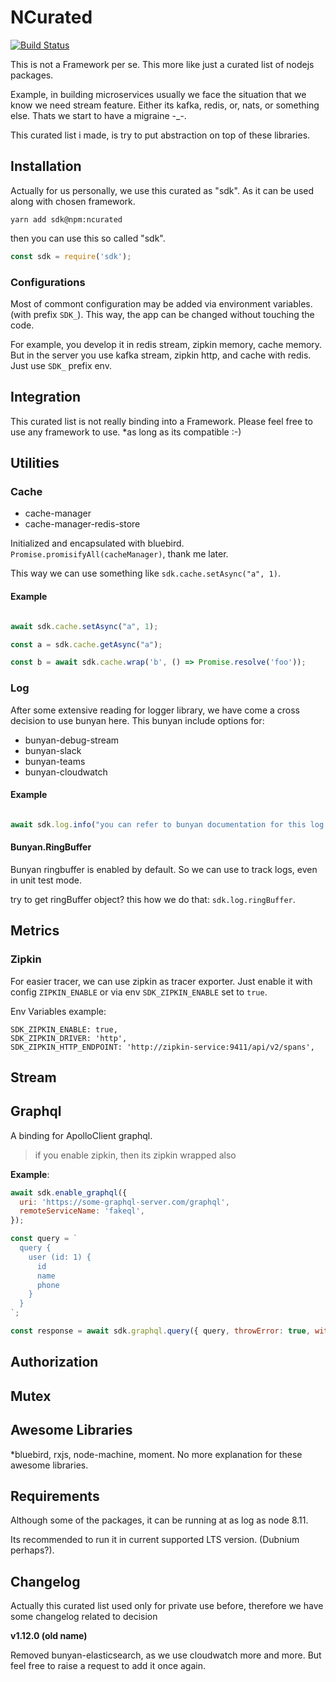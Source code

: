 # NCurated

[![Build Status](https://travis-ci.com/ryanhs/node-curated.svg?branch=master)](https://travis-ci.com/ryanhs/node-curated)

This is not a Framework per se. This more like just a curated list of nodejs packages.

Example, in building microservices usually we face the situation that we know we need stream feature.
Either its kafka, redis, or, nats, or something else. Thats we start to have a migraine \-\_\-.

This curated list i made, is try to put abstraction on top of these libraries.

## Installation

Actually for us personally, we use this curated as "sdk". As it can be used along with chosen framework.

`yarn add sdk@npm:ncurated`

then you can use this so called "sdk".

```javascript
const sdk = require('sdk');

```


### Configurations

Most of commont configuration may be added via environment variables. (with prefix `SDK_`).
This way, the app can be changed without touching the code.

For example, you develop it in redis stream, zipkin memory, cache memory.
But in the server you use kafka stream, zipkin http, and cache with redis. Just use `SDK_` prefix env.


## Integration

This curated list is not really binding into a Framework.
Please feel free to use any framework to use. \*as long as its compatible :-)


## Utilities

### Cache

- cache-manager
- cache-manager-redis-store

Initialized and encapsulated with bluebird. `Promise.promisifyAll(cacheManager)`, thank me later.

This way we can use something like `sdk.cache.setAsync("a", 1)`.

#### Example

```javascript

await sdk.cache.setAsync("a", 1);

const a = sdk.cache.getAsync("a");

const b = await sdk.cache.wrap('b', () => Promise.resolve('foo'));
```

### Log

After some extensive reading for logger library, we have come a cross decision to use bunyan here.
This bunyan include options for:

- bunyan-debug-stream
- bunyan-slack
- bunyan-teams
- bunyan-cloudwatch


#### Example

```javascript

await sdk.log.info("you can refer to bunyan documentation for this log object :-p");
```

#### Bunyan.RingBuffer

Bunyan ringbuffer is enabled by default. So we can use to track logs, even in unit test mode.

try to get ringBuffer object? this how we do that: `sdk.log.ringBuffer`.


## Metrics

### Zipkin

For easier tracer, we can use zipkin as tracer exporter.
Just enable it with config `ZIPKIN_ENABLE` or via env `SDK_ZIPKIN_ENABLE` set to `true`.

Env Variables example:

```
SDK_ZIPKIN_ENABLE: true,
SDK_ZIPKIN_DRIVER: 'http',
SDK_ZIPKIN_HTTP_ENDPOINT: 'http://zipkin-service:9411/api/v2/spans',
```

## Stream


## Graphql

A binding for ApolloClient graphql.

> if you enable zipkin, then its zipkin wrapped also

**Example**:

```javascript
await sdk.enable_graphql({
  uri: 'https://some-graphql-server.com/graphql',
  remoteServiceName: 'fakeql',
});

const query = `
  query {
    user (id: 1) {
      id
      name
      phone
    }
  }
`;

const response = await sdk.graphql.query({ query, throwError: true, withCache: false });
```

## Authorization


## Mutex


## Awesome Libraries

\*bluebird, rxjs, node-machine, moment. No more explanation for these awesome libraries.

## Requirements

Although some of the packages, it can be running at as log as node 8.11.

Its recommended to run it in current supported LTS version. (Dubnium perhaps?).

## Changelog

Actually this curated list used only for private use before, therefore we have some changelog related to decision

**v1.12.0 (old name)**

Removed bunyan-elasticsearch, as we use cloudwatch more and more. But feel free to raise a request to add it once again.

